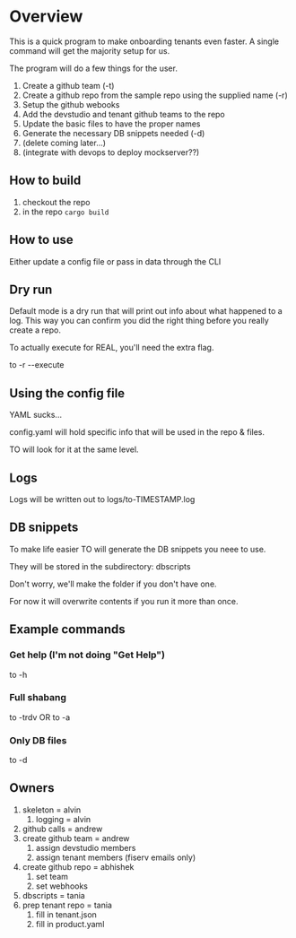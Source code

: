 # Overview

This is a quick program to make onboarding tenants even faster.  A single command will get the majority setup for us.

The program will do a few things for the user.

1. Create a github team (-t)
2. Create a github repo from the sample repo using the supplied name (-r)
3. Setup the github webooks
4. Add the devstudio and tenant github teams to the repo
5. Update the basic files to have the proper names
6. Generate the necessary DB snippets needed (-d)
7. (delete coming later...)
8. (integrate with devops to deploy mockserver??)

## How to build

1. checkout the repo
2. in the repo `cargo build`

## How to use

Either update a config file or pass in data through the CLI

## Dry run

Default mode is a dry run that will print out info about what happened to a log.  This way you can confirm you did the right thing before you really create a repo.

To actually execute for REAL, you'll need the extra flag.

to -r --execute

## Using the config file

YAML sucks...

config.yaml will hold specific info that will be used in the repo & files.

TO will look for it at the same level.

## Logs

Logs will be written out to logs/to-TIMESTAMP.log

## DB snippets

To make life easier TO will generate the DB snippets you neee to use.

They will be stored in the subdirectory: dbscripts

Don't worry, we'll make the folder if you don't have one.

For now it will overwrite contents if you run it more than once.

## Example commands

### Get help (I'm not doing "Get Help")

to -h

### Full shabang

to -trdv  OR to -a

### Only DB files

to -d

## Owners

1. skeleton = alvin
   1. logging = alvin
2. github calls = andrew
3. create github team = andrew
   1. assign devstudio members
   2. assign tenant members (fiserv emails only)
4. create github repo = abhishek
   1. set team
   2. set webhooks
5. dbscripts = tania
6. prep tenant repo = tania
   1. fill in tenant.json
   2. fill in product.yaml